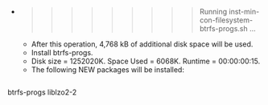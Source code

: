 * >>>>>>>>> Running inst-min-con-filesystem-btrfs-progs.sh ...
  * After this operation, 4,768 kB of additional disk space will be used.
  * Install btrfs-progs.
  * Disk size = 1252020K. Space Used = 6068K. Runtime = 00:00:00:15.
  * The following NEW packages will be installed:
  ```bash
btrfs-progs liblzo2-2
  ```
